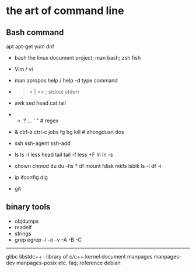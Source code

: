 # the art of command line

## Bash command
apt apt-get yum dnf
* bash the linux document project; man bash; zsh fish

* Vim / vi
* man apropos help / help -d type command
* > < | >> ; stdout stderr 
* awk sed head cat tail 
* * ? ... ' " # regex
* & ctrl-z ctrl-c jobs fg bg kill # zhongduan dos
* ssh ssh-agent ssh-add
* ls ls -l less head tail tail -f less +F ln ln -s 
* chown chmod du du -hs * df mount fdisk mkfs lsblk ls -i df -i
* ip ifconfig dig
* git

## binary tools
* objdumps
* readelf
* strings
* grep egrep -i -o -v -A -B -C 

----

glibc libstdc++ : library of c/c++
kernel
document manpages manpages-dev manpages-posix
etc.
faq; reference debian 
